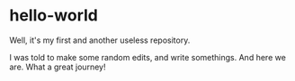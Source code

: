 # hello-world
Well, it's my first and another useless repository.

I was told to make some random edits, and write somethings. And here we are. 
What a great journey!
